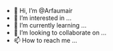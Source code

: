 - 👋 Hi, I’m @Arfaumair
- 👀 I’m interested in ...
- 🌱 I’m currently learning ...
- 💞️ I’m looking to collaborate on ...
- 📫 How to reach me ...

<!---
Arfaumair/Arfaumair is a ✨ special ✨ repository because its `README.md` (this file) appears on your GitHub profile.
You can click the Preview link to take a look at your changes.
--->
